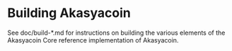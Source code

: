 Building Akasyacoin
================

See doc/build-*.md for instructions on building the various
elements of the Akasyacoin Core reference implementation of Akasyacoin.
